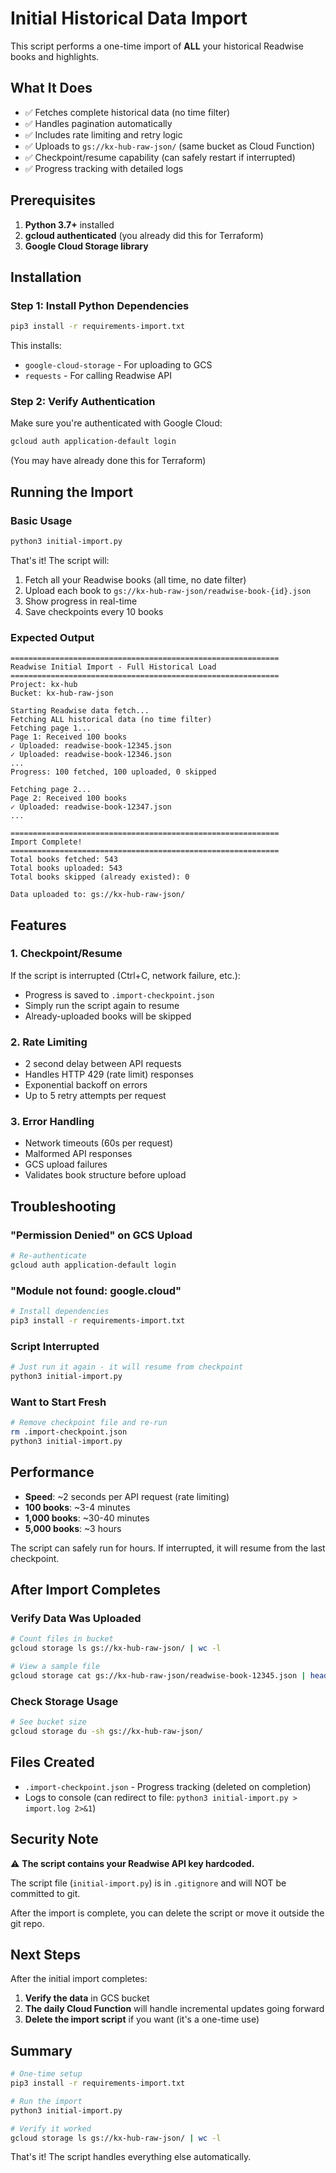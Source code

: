 # Initial Historical Data Import

This script performs a one-time import of **ALL** your historical Readwise books and highlights.

## What It Does

- ✅ Fetches complete historical data (no time filter)
- ✅ Handles pagination automatically
- ✅ Includes rate limiting and retry logic
- ✅ Uploads to `gs://kx-hub-raw-json/` (same bucket as Cloud Function)
- ✅ Checkpoint/resume capability (can safely restart if interrupted)
- ✅ Progress tracking with detailed logs

## Prerequisites

1. **Python 3.7+** installed
2. **gcloud authenticated** (you already did this for Terraform)
3. **Google Cloud Storage library**

## Installation

### Step 1: Install Python Dependencies

```bash
pip3 install -r requirements-import.txt
```

This installs:
- `google-cloud-storage` - For uploading to GCS
- `requests` - For calling Readwise API

### Step 2: Verify Authentication

Make sure you're authenticated with Google Cloud:

```bash
gcloud auth application-default login
```

(You may have already done this for Terraform)

## Running the Import

### Basic Usage

```bash
python3 initial-import.py
```

That's it! The script will:
1. Fetch all your Readwise books (all time, no date filter)
2. Upload each book to `gs://kx-hub-raw-json/readwise-book-{id}.json`
3. Show progress in real-time
4. Save checkpoints every 10 books

### Expected Output

```
============================================================
Readwise Initial Import - Full Historical Load
============================================================
Project: kx-hub
Bucket: kx-hub-raw-json

Starting Readwise data fetch...
Fetching ALL historical data (no time filter)
Fetching page 1...
Page 1: Received 100 books
✓ Uploaded: readwise-book-12345.json
✓ Uploaded: readwise-book-12346.json
...
Progress: 100 fetched, 100 uploaded, 0 skipped

Fetching page 2...
Page 2: Received 100 books
✓ Uploaded: readwise-book-12347.json
...

============================================================
Import Complete!
============================================================
Total books fetched: 543
Total books uploaded: 543
Total books skipped (already existed): 0

Data uploaded to: gs://kx-hub-raw-json/
```

## Features

### 1. Checkpoint/Resume
If the script is interrupted (Ctrl+C, network failure, etc.):
- Progress is saved to `.import-checkpoint.json`
- Simply run the script again to resume
- Already-uploaded books will be skipped

### 2. Rate Limiting
- 2 second delay between API requests
- Handles HTTP 429 (rate limit) responses
- Exponential backoff on errors
- Up to 5 retry attempts per request

### 3. Error Handling
- Network timeouts (60s per request)
- Malformed API responses
- GCS upload failures
- Validates book structure before upload

## Troubleshooting

### "Permission Denied" on GCS Upload
```bash
# Re-authenticate
gcloud auth application-default login
```

### "Module not found: google.cloud"
```bash
# Install dependencies
pip3 install -r requirements-import.txt
```

### Script Interrupted
```bash
# Just run it again - it will resume from checkpoint
python3 initial-import.py
```

### Want to Start Fresh
```bash
# Remove checkpoint file and re-run
rm .import-checkpoint.json
python3 initial-import.py
```

## Performance

- **Speed**: ~2 seconds per API request (rate limiting)
- **100 books**: ~3-4 minutes
- **1,000 books**: ~30-40 minutes
- **5,000 books**: ~3 hours

The script can safely run for hours. If interrupted, it will resume from the last checkpoint.

## After Import Completes

### Verify Data Was Uploaded

```bash
# Count files in bucket
gcloud storage ls gs://kx-hub-raw-json/ | wc -l

# View a sample file
gcloud storage cat gs://kx-hub-raw-json/readwise-book-12345.json | head -50
```

### Check Storage Usage

```bash
# See bucket size
gcloud storage du -sh gs://kx-hub-raw-json/
```

## Files Created

- `.import-checkpoint.json` - Progress tracking (deleted on completion)
- Logs to console (can redirect to file: `python3 initial-import.py > import.log 2>&1`)

## Security Note

⚠️ **The script contains your Readwise API key hardcoded.**

The script file (`initial-import.py`) is in `.gitignore` and will NOT be committed to git.

After the import is complete, you can delete the script or move it outside the git repo.

## Next Steps

After the initial import completes:

1. **Verify the data** in GCS bucket
2. **The daily Cloud Function** will handle incremental updates going forward
3. **Delete the import script** if you want (it's a one-time use)

## Summary

```bash
# One-time setup
pip3 install -r requirements-import.txt

# Run the import
python3 initial-import.py

# Verify it worked
gcloud storage ls gs://kx-hub-raw-json/ | wc -l
```

That's it! The script handles everything else automatically.
